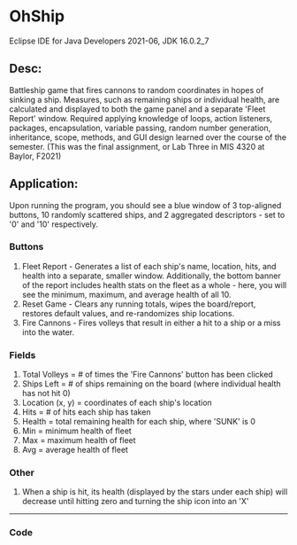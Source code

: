 # OhShip

Eclipse IDE for Java Developers 2021-06, JDK 16.0.2_7


## Desc: 
Battleship game that fires cannons to random coordinates in hopes of sinking a ship. Measures, such as remaining ships or individual health, are calculated and displayed to both the game panel and a separate 'Fleet Report' window. Required applying knowledge of loops, action listeners, packages, encapsulation, variable passing, random number generation, inheritance, scope, methods, and GUI design learned over the course of the semester.
(This was the final assignment, or Lab Three in MIS 4320 at Baylor, F2021)


## Application:

Upon running the program, you should see a blue window of 3 top-aligned buttons, 10 randomly scattered ships, and 2 aggregated descriptors - set to '0' and '10' respectively.


### Buttons
1. Fleet Report - Generates a list of each ship's name, location, hits, and health into a separate, smaller window. Additionally, the bottom banner of the report includes health stats on the fleet as a whole - here, you will see the minimum, maximum, and average health of all 10. 
2. Reset Game - Clears any running totals, wipes the board/report, restores default values, and re-randomizes ship locations. 
3. Fire Cannons - Fires volleys that result in either a hit to a ship or a miss into the water. 

### Fields
1. Total Volleys = # of times the 'Fire Cannons' button has been clicked 
2. Ships Left = # of ships remaining on the board (where individual health has not hit 0)
3. Location (x, y) = coordinates of each ship's location 
4. Hits = # of hits each ship has taken 
5. Health = total remaining health for each ship, where 'SUNK' is 0
6. Min = minimum health of fleet
7. Max = maximum health of fleet
8. Avg = average health of fleet

### Other
1. When a ship is hit, its health (displayed by the stars under each ship) will decrease until hitting zero and turning the ship icon into an 'X' 

***

### Code
